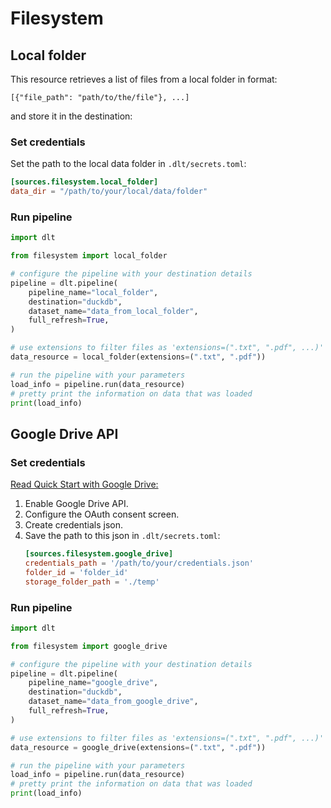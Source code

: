 # Filesystem

## Local folder
This resource retrieves a list of files from a local folder in format:
```
[{"file_path": "path/to/the/file"}, ...]
```
and store it in the destination:

### Set credentials
Set the path to the local data folder in `.dlt/secrets.toml`:
```toml
[sources.filesystem.local_folder]
data_dir = "/path/to/your/local/data/folder"
```

### Run pipeline
```python
import dlt

from filesystem import local_folder

# configure the pipeline with your destination details
pipeline = dlt.pipeline(
    pipeline_name="local_folder",
    destination="duckdb",
    dataset_name="data_from_local_folder",
    full_refresh=True,
)

# use extensions to filter files as 'extensions=(".txt", ".pdf", ...)'
data_resource = local_folder(extensions=(".txt", ".pdf"))

# run the pipeline with your parameters
load_info = pipeline.run(data_resource)
# pretty print the information on data that was loaded
print(load_info)

```


## Google Drive API
### Set credentials

[Read Quick Start with Google Drive:](https://developers.google.com/drive/api/quickstart/python?hl=en)

1. Enable Google Drive API.
2. Configure the OAuth consent screen.
3. Create credentials json.
4. Save the path to this json in `.dlt/secrets.toml`:
    ```toml
    [sources.filesystem.google_drive]
    credentials_path = '/path/to/your/credentials.json'
    folder_id = 'folder_id'
    storage_folder_path = './temp'
    ```

### Run pipeline
```python
import dlt

from filesystem import google_drive

# configure the pipeline with your destination details
pipeline = dlt.pipeline(
    pipeline_name="google_drive",
    destination="duckdb",
    dataset_name="data_from_google_drive",
    full_refresh=True,
)

# use extensions to filter files as 'extensions=(".txt", ".pdf", ...)'
data_resource = google_drive(extensions=(".txt", ".pdf"))

# run the pipeline with your parameters
load_info = pipeline.run(data_resource)
# pretty print the information on data that was loaded
print(load_info)
```
